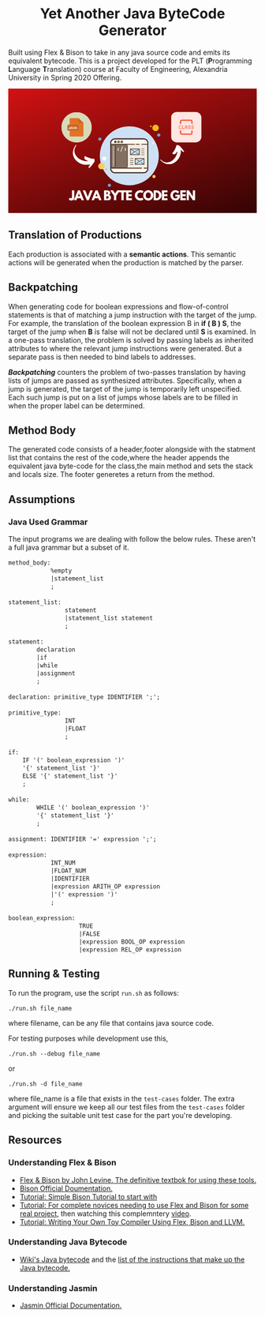 <h1 align='center'>Yet Another Java ByteCode Generator</h1>

Built using Flex & Bison to take in any java source code and emits its equivalent bytecode. This is a project developed for the PLT (**P**rogramming **L**anguage **T**ranslation) course at Faculty of Engineering, Alexandria University in Spring 2020 Offering.

<p align='center'><img src='./images/cover.png'/></p>

## Translation of Productions
Each production is associated with a **semantic actions**. This semantic actions will be generated when the production is matched by the parser.


## Backpatching
When generating code for boolean expressions and flow-of-control statements is that of matching a jump instruction with the target of the jump. For example, the translation of the boolean expression B in **if ( B ) S**, the target of the jump when **B** is false will not be declared until **S** is examined. In a
one-pass translation, the problem is solved by passing labels as inherited attributes to where the relevant jump instructions were generated. But a separate pass is then needed to bind labels to addresses.

***Backpatching*** counters the problem of two-passes translation by having lists of jumps are passed as synthesized attributes. Specifically, when a jump
is generated, the target of the jump is temporarily left unspecified. Each such jump is put on a list of jumps whose labels are to be filled in when the proper
label can be determined.

## Method Body
The generated code consists of a header,footer alongside with the statment list that contains the rest of the code,where the header appends the equivalent java byte-code for the class,the main method and sets the stack and locals size.
The footer generetes a return from the method.

## Assumptions
### Java Used Grammar
The input programs we are dealing with follow the below rules. These aren't a full java grammar but a subset of it.

```
method_body: 
            %empty
            |statement_list
            ;

statement_list: 
                statement
                |statement_list statement
                ;

statement:  
        declaration 
        |if 
        |while 
        |assignment
        ;

declaration: primitive_type IDENTIFIER ';';

primitive_type: 
                INT 
                |FLOAT
                ;

if: 
    IF '(' boolean_expression ')'
    '{' statement_list '}' 
    ELSE '{' statement_list '}'
    ;

while: 
        WHILE '(' boolean_expression ')'
        '{' statement_list '}'
        ;

assignment: IDENTIFIER '=' expression ';';

expression:
            INT_NUM
            |FLOAT_NUM
            |IDENTIFIER
            |expression ARITH_OP expression
            |'(' expression ')'
            ;

boolean_expression: 
                    TRUE 
                    |FALSE
                    |expression BOOL_OP expression
                    |expression REL_OP expression
```

## Running & Testing

To run the program, use the script `run.sh` as follows:

    ./run.sh file_name
where filename, can be any file that contains java source code.

For testing purposes while development use this,

    ./run.sh --debug file_name
or

    ./run.sh -d file_name

where file_name is a file that exists in the `test-cases` folder. The extra argument will ensure we keep all our test files from the `test-cases` folder and picking the suitable unit test case for the part you're developing.

## Resources

### Understanding Flex & Bison

- [Flex & Bison by John Levine. The definitive textbok for using these tools.](http://web.iitd.ac.in/~sumeet/flex__bison.pdf)
- [Bison Official Doumentation.](https://www.gnu.org/software/bison/manual/html_node/index.html)
- [Tutorial: Simple Bison Tutorial to start with](http://alumni.cs.ucr.edu/~lgao/teaching/bison.html)
- [Tutorial: For complete novices needing to use Flex and Bison for some real project,](https://aquamentus.com/flex_bison.html) then watching this complemntery [video](https://www.youtube.com/watch?v=xFN9txVKhUs).
- [Tutorial: Writing Your Own Toy Compiler Using Flex, Bison and LLVM.](https://gnuu.org/2009/09/18/writing-your-own-toy-compiler/)

### Understanding Java Bytecode

 - [Wiki's Java bytecode](https://en.wikipedia.org/wiki/Java_bytecode) and the [list of the instructions that make up the Java bytecode.](https://en.wikipedia.org/wiki/Java_bytecode_instruction_listings)

### Understanding Jasmin

- [Jasmin Official Documentation.](http://jasmin.sourceforge.net/)
